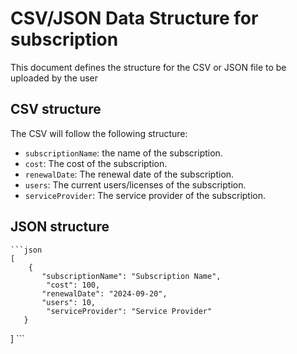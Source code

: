 # CSV/JSON Data Structure for subscription

This document defines the structure for the CSV or JSON file to be uploaded by the user

## CSV structure

The CSV will follow the following structure:
* `subscriptionName`: the name of the subscription.
* `cost`: The cost of the subscription.
* `renewalDate`: The renewal date of the subscription.
* `users`: The current users/licenses of the subscription.
* `serviceProvider`: The service provider of the subscription.

 ## JSON structure
    ```json
    [
        {
           "subscriptionName": "Subscription Name",
            "cost": 100,
           "renewalDate": "2024-09-20",
           "users": 10,
            "serviceProvider": "Service Provider"
       }
   ]
    ```
